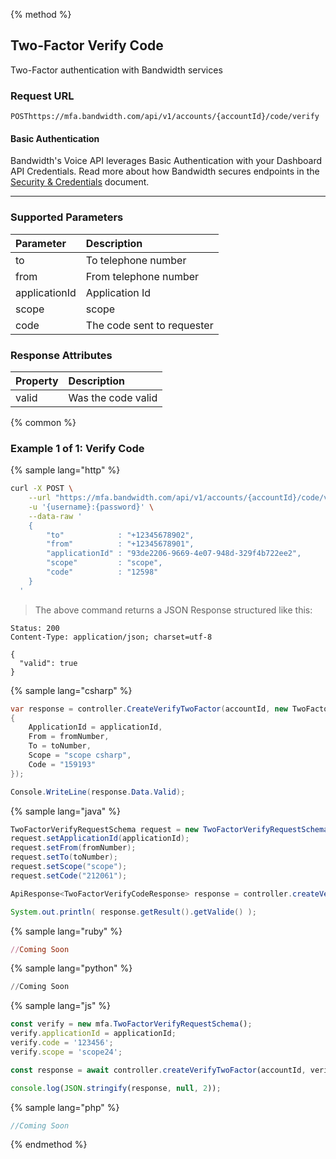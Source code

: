 {% method %}

## Two-Factor Verify Code
Two-Factor authentication with Bandwidth services

### Request URL

<code class="post">POST</code>`https://mfa.bandwidth.com/api/v1/accounts/{accountId}/code/verify`

#### Basic Authentication

Bandwidth's Voice API leverages Basic Authentication with your Dashboard API Credentials. Read more about how Bandwidth secures endpoints in the [Security & Credentials](../../../guides/accountCredentials.md) document.

---

### Supported Parameters

| Parameter     | Description                |
|:--------------|:---------------------------|
| to            | To telephone number        |
| from          | From telephone number      |
| applicationId | Application Id             |
| scope         | scope                      |
| code          | The code sent to requester |

### Response Attributes

| Property | Description        |
|:---------|:-------------------|
| valid    | Was the code valid |


{% common %}

### Example 1 of 1: Verify Code

{% sample lang="http" %}

```bash
curl -X POST \
    --url "https://mfa.bandwidth.com/api/v1/accounts/{accountId}/code/verify" \
    -u '{username}:{password}' \
    --data-raw '
    {
        "to"            : "+12345678902",
        "from"          : "+12345678901",
        "applicationId" : "93de2206-9669-4e07-948d-329f4b722ee2",
        "scope"         : "scope",
        "code"          : "12598"
    }
  '
```
> The above command returns a JSON Response structured like this:

```http
Status: 200
Content-Type: application/json; charset=utf-8

{
  "valid": true
}
```

{% sample lang="csharp" %}

```csharp
var response = controller.CreateVerifyTwoFactor(accountId, new TwoFactorVerifyRequestSchema
{
    ApplicationId = applicationId,
    From = fromNumber,
    To = toNumber,
    Scope = "scope csharp",
    Code = "159193"
});

Console.WriteLine(response.Data.Valid);
```

{% sample lang="java" %}

```java
TwoFactorVerifyRequestSchema request = new TwoFactorVerifyRequestSchema();
request.setApplicationId(applicationId);
request.setFrom(fromNumber);
request.setTo(toNumber);
request.setScope("scope");
request.setCode("212061");

ApiResponse<TwoFactorVerifyCodeResponse> response = controller.createVerifyTwoFactor(accountId, request);

System.out.println( response.getResult().getValide() );
```

{% sample lang="ruby" %}

```ruby
//Coming Soon
```

{% sample lang="python" %}

```python
//Coming Soon
```

{% sample lang="js" %}

```js
const verify = new mfa.TwoFactorVerifyRequestSchema();
verify.applicationId = applicationId;
verify.code = '123456';
verify.scope = 'scope24';

const response = await controller.createVerifyTwoFactor(accountId, verify);

console.log(JSON.stringify(response, null, 2));
```

{% sample lang="php" %}

```php
//Coming Soon
```

{% endmethod %}
